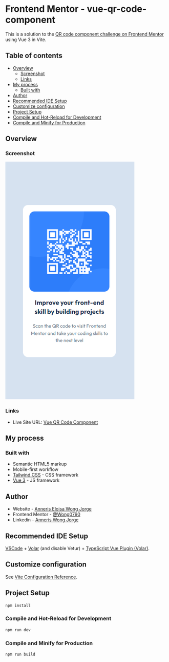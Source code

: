 # Frontend Mentor - vue-qr-code-component

This is a solution to the [QR code component challenge on Frontend Mentor](https://www.frontendmentor.io/challenges/qr-code-component-iux_sIO_H) using Vue 3 in Vite.

## Table of contents

- [Overview](#overview)
  - [Screenshot](#screenshot)
  - [Links](#links)
- [My process](#my-process)
  - [Built with](#built-with)
- [Author](#author)
- [Recommended IDE Setup](#recommended-ide-setup)
- [Customize configuration](#customize-configuration)
- [Project Setup](#project-setup)
- [Compile and Hot-Reload for Development](#compile-and-hot-reload-for-development)
- [Compile and Minify for Production](#compile-and-minify-for-production)

## Overview

### Screenshot

![Alt text](image.png)

### Links

- Live Site URL: [Vue QR Code Component](https://vue-qr-code-component.netlify.app)

## My process

### Built with

- Semantic HTML5 markup
- Mobile-first workflow
- [Tailwind CSS](https://tailwindcss.com/) - CSS framework
- [Vue 3](https://vuejs.org/) - JS framework

## Author

- Website - [Anneris Eloisa Wong Jorge](https://www.your-site.com)
- Frontend Mentor - [@Wong0790](https://www.frontendmentor.io/profile/Wong0790)
- Linkedin - [Anneris Wong Jorge](https://www.linkedin.com/in/anneris-wong-jorge-257948104)

## Recommended IDE Setup

[VSCode](https://code.visualstudio.com/) + [Volar](https://marketplace.visualstudio.com/items?itemName=Vue.volar) (and disable Vetur) + [TypeScript Vue Plugin (Volar)](https://marketplace.visualstudio.com/items?itemName=Vue.vscode-typescript-vue-plugin).

## Customize configuration

See [Vite Configuration Reference](https://vitejs.dev/config/).

## Project Setup

```sh
npm install
```

### Compile and Hot-Reload for Development

```sh
npm run dev
```

### Compile and Minify for Production

```sh
npm run build
```
